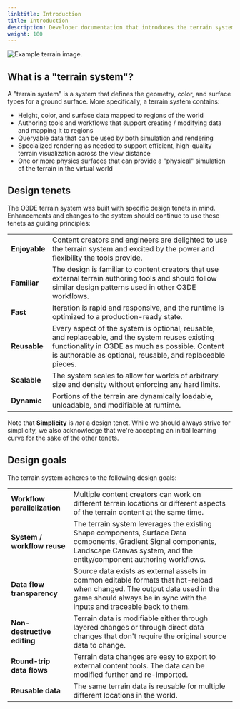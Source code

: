 ```yaml
---
linktitle: Introduction
title: Introduction
description: Developer documentation that introduces the terrain system.
weight: 100
---
```


![Example terrain image.](/images/user-guide/visualization/environments/terrain/terrain-example.png)

## What is a "terrain system"?

A "terrain system" is a system that defines the geometry, color, and surface types for a ground surface. More specifically, a terrain system contains:

* Height, color, and surface data mapped to regions of the world
* Authoring tools and workflows that support creating / modifying data and mapping it to regions
* Queryable data that can be used by both simulation and rendering
* Specialized rendering as needed to support efficient, high-quality terrain visualization across the view distance
* One or more physics surfaces that can provide a "physical" simulation of the terrain in the virtual world

## Design tenets

The O3DE terrain system was built with specific design tenets in mind. Enhancements and changes to the system should continue to use these tenets as guiding principles:

| | |
| - | - |
| **Enjoyable** | Content creators and engineers are delighted to use the terrain system and excited by the power and flexibility the tools provide.|
| **Familiar** | The design is familiar to content creators that use external terrain authoring tools and should follow similar design patterns used in other O3DE workflows.|
| **Fast** | Iteration is rapid and responsive, and the runtime is optimized to a production-ready state.|
| **Reusable** | Every aspect of the system is optional, reusable, and replaceable, and the system reuses existing functionality in O3DE as much as possible. Content is authorable as optional, reusable, and replaceable pieces.|
| **Scalable** | The system scales to allow for worlds of arbitrary size and density without enforcing any hard limits.|
| **Dynamic** | Portions of the terrain are dynamically loadable, unloadable, and modifiable at runtime.|

Note that **Simplicity** is _not_ a design tenet.  While we should always strive for simplicity, we also acknowledge that we're accepting an initial learning curve for the sake of the other tenets.

## Design goals

The terrain system adheres to the following design goals:

| | |
| - | - |
| **Workflow parallelization** | Multiple content creators can work on different terrain locations or different aspects of the terrain content at the same time.|
| **System / workflow reuse** | The terrain system leverages the existing Shape components, Surface Data components, Gradient Signal components, Landscape Canvas system, and the entity/component authoring workflows.|
| **Data flow transparency** | Source data exists as external assets in common editable formats that hot-reload when changed. The output data used in the game should always be in sync with the inputs and traceable back to them.|
| **Non-destructive editing** | Terrain data is modifiable either through layered changes or through direct data changes that don't require the original source data to change. |
| **Round-trip data flows** | Terrain data changes are easy to export to external content tools. The data can be modified further and re-imported. |
| **Reusable data** | The same terrain data is reusable for multiple different locations in the world. |
